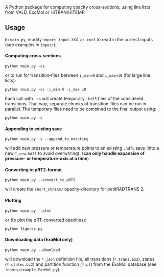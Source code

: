 A Python package for computing opacity cross-sections, using line lists from VALD, ExoMol or HITRAN/HITEMP. 

## Usage
In `main.py`, modify `import input.XXX as conf` to read in the correct inputs (see examples in `input/`).

#### Computing cross-sections
```
python main.py -cs
```
or to run for transition-files between `i_min=0` and `i_max=10` (for large line lists):
```
python main.py -cs -i_min 0 -i_max 10
```
Each call with `-cs` will create temporary `.hdf5` files of the considered transitions. That way, separate chunks of transition-files can be run in parallel. The temporary files need to be combined to the final output using:
```
python main.py -s
```

#### Appending to existing save
```
python main.py -s --append_to_existing
```
will add new pressure or temperature points to an existing `.hdf5` save (into a new `*_new.hdf5` to avoid overwriting). (**can only handle expansion of pressure- or temperature-axis at a time**)


#### Converting to pRT2-format
```
python main.py --convert_to_pRT2
```
will create the `short_stream/` opacity-directory for petitRADTRANS 2. 

#### Plotting
```
python main.py --plot
```
or (to plot the pRT-converted opacities):
```
python figures.py
```

#### Downloading data (ExoMol only)
```
python main.py --download
```
will download the `*.json` definition file, all transitions (`*.trans.bz2`), states (`*.states.bz2`) and partition function (`*.pf`) from the ExoMol database (see `inputs/example_ExoMol.py`). 